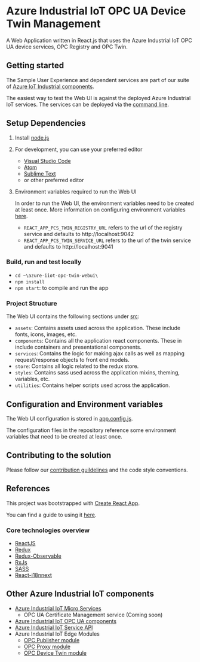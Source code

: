 # Azure Industrial IoT OPC UA Device Twin Management

A Web Application written in React.js that uses the Azure Industrial IoT OPC UA device services, OPC Registry and OPC Twin.

## Getting started

The Sample User Experience and dependent services are part of our suite of [Azure IoT Industrial components](https://github.com/Azure/azure-iiot-components).

The easiest way to test the Web UI is against the deployed Azure Industrial IoT services. The services can be deployed via the [command line](https://github.com/Azure/azure-iiot-services/tree/master/deploy).

## Setup Dependencies

1. Install [node.js](https://nodejs.org/)
1. For development, you can use your preferred editor
   - [Visual Studio Code](https://code.visualstudio.com/)
   - [Atom](https://atom.io/)
   - [Sublime Text](https://www.sublimetext.com/)
   - or other preferred editor
1. Environment variables required to run the Web UI

   In order to run the Web UI, the environment variables need to be created at least once. More information on configuring environment variables [here](#configuration-and-environment-variables).

   * `REACT_APP_PCS_TWIN_REGISTRY_URL` refers to the url of the registry service and defaults to http://localhost:9042
   * `REACT_APP_PCS_TWIN_SERVICE_URL` refers to the url of the twin service and defaults to http://localhost:9041

### Build, run and test locally

* `cd ~\azure-iiot-opc-twin-webui\`
* `npm install`
* `npm start`: to compile and run the app

### Project Structure

The Web UI contains the following sections under [src](src):
- `assets`: Contains assets used across the application. These include fonts,
icons, images, etc.
- `components`: Contains all the application react components. These in include
containers and presentational components.
- `services`: Contains the logic for making ajax calls as well as mapping
request/response objects to front end models.
- `store`: Contains all logic related to the redux store.
- `styles`: Contains sass used across the application mixins, theming, variables,
etc.
- `utilities`: Contains helper scripts used across the application.

## Configuration and Environment variables

The Web UI configuration is stored in [app.config.js](https://github.com/Azure/azure-iiot-opc-twin-webui/blob/master/src/app.config.js).

The configuration files in the repository reference some environment variables that need to be created at least once. 

## Contributing to the solution

Please follow our [contribution guildelines](CONTRIBUTING.md) and the code style conventions.

## References

This project was bootstrapped with [Create React App](https://github.com/facebookincubator/create-react-app).

You can find a guide to using it [here](https://github.com/facebookincubator/create-react-app/blob/master/packages/react-scripts/template/README.md).

### Core technologies overview

- [ReactJS](https://reactjs.org/)
- [Redux](https://redux.js.org/)
- [Redux-Observable](https://redux-observable.js.org/)
- [RxJs](http://reactivex.io/rxjs/)
- [SASS](http://sass-lang.com/)
- [React-i18nnext](https://github.com/i18next/react-i18next)

## Other Azure Industrial IoT components

* [Azure Industrial IoT Micro Services](https://github.com/Azure/azure-iiot-services)
  * OPC UA Certificate Management service (Coming soon)
* [Azure Industrial IoT OPC UA components](https://github.com/Azure/azure-iiot-opc-ua)
* [Azure Industrial IoT Service API](https://github.com/Azure/azure-iiot-services-api)
* Azure Industrial IoT Edge Modules
  * [OPC Publisher module](https://github.com/Azure/iot-edge-opc-publisher)
  * [OPC Proxy module](https://github.com/Azure/iot-edge-opc-proxy)
  * [OPC Device Twin module](https://github.com/Azure/azure-iiot-opc-twin-module)
